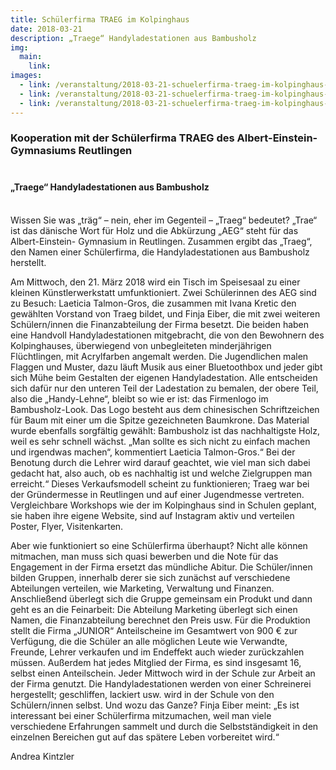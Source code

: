 ```yaml
---
title: Schülerfirma TRAEG im Kolpinghaus
date: 2018-03-21
description: „Traege“ Handyladestationen aus Bambusholz
img:
  main:
    link:
images:
  - link: /veranstaltung/2018-03-21-schuelerfirma-traeg-im-kolpinghaus-1.jpg
  - link: /veranstaltung/2018-03-21-schuelerfirma-traeg-im-kolpinghaus-2.jpg
  - link: /veranstaltung/2018-03-21-schuelerfirma-traeg-im-kolpinghaus-3.jpg
---
```

### Kooperation mit der Schülerfirma TRAEG des Albert-Einstein-Gymnasiums Reutlingen<br><br>

#### „Traege“ Handyladestationen aus Bambusholz<br><br>


Wissen Sie was „träg“ – nein, eher im Gegenteil – „Traeg“ bedeutet?
„Trae“ ist das dänische Wort für  Holz und die Abkürzung „AEG“ steht für das Albert-Einstein- Gymnasium in Reutlingen. Zusammen ergibt das „Traeg“, den Namen einer Schülerfirma, die Handyladestationen aus Bambusholz herstellt.

Am Mittwoch, den 21. März 2018 wird ein Tisch im Speisesaal zu einer kleinen Künstlerwerkstatt umfunktioniert. Zwei Schülerinnen des AEG sind zu Besuch: Laeticia Talmon-Gros, die zusammen mit Ivana Kretic den gewählten Vorstand von Traeg bildet, und Finja Eiber, die mit zwei weiteren Schülern/innen die Finanzabteilung der Firma besetzt. Die beiden haben eine Handvoll Handyladestationen mitgebracht, die von den Bewohnern des Kolpinghauses, überwiegend von unbegleiteten minderjährigen Flüchtlingen, mit Acrylfarben angemalt werden. Die Jugendlichen malen Flaggen und Muster, dazu läuft Musik aus einer Bluetoothbox und jeder gibt sich Mühe beim Gestalten der eigenen Handyladestation. Alle entscheiden sich dafür nur den unteren Teil der Ladestation zu bemalen, der obere Teil, also die „Handy-Lehne“, bleibt so wie er ist: das Firmenlogo im Bambusholz-Look. Das Logo besteht aus dem chinesischen Schriftzeichen für Baum mit einer um die Spitze gezeichneten Baumkrone. Das Material wurde ebenfalls sorgfältig gewählt: Bambusholz ist das nachhaltigste Holz, weil es sehr schnell wächst. „Man sollte es sich nicht zu einfach machen und irgendwas machen“, kommentiert Laeticia Talmon-Gros.“ Bei der Benotung durch die Lehrer wird darauf geachtet, wie viel man sich dabei gedacht hat, also auch, ob es nachhaltig ist und welche Zielgruppen man erreicht.“ Dieses Verkaufsmodell scheint zu funktionieren; Traeg war bei der Gründermesse in Reutlingen und auf einer Jugendmesse vertreten. Vergleichbare Workshops wie der im Kolpinghaus sind in Schulen geplant, sie haben ihre eigene Website, sind auf Instagram aktiv und verteilen Poster, Flyer, Visitenkarten.

Aber wie funktioniert so eine Schülerfirma überhaupt?
Nicht alle können mitmachen, man muss sich quasi bewerben und die Note für das Engagement in der Firma ersetzt das mündliche Abitur. Die Schüler/innen bilden Gruppen, innerhalb derer sie sich zunächst auf verschiedene Abteilungen verteilen, wie Marketing, Verwaltung und Finanzen. Anschließend überlegt sich die Gruppe gemeinsam ein Produkt und dann geht es an die Feinarbeit: Die Abteilung Marketing überlegt sich einen Namen, die Finanzabteilung berechnet den Preis usw. Für die Produktion stellt die Firma „JUNIOR“ Anteilscheine im Gesamtwert von 900 € zur Verfügung, die die Schüler an alle möglichen Leute wie Verwandte, Freunde, Lehrer verkaufen und im Endeffekt auch wieder zurückzahlen müssen. Außerdem hat jedes Mitglied der Firma, es sind insgesamt 16, selbst einen Anteilschein. Jeder Mittwoch wird in der Schule zur Arbeit an der Firma genutzt. Die Handyladestationen werden von einer Schreinerei hergestellt; geschliffen, lackiert usw. wird in der Schule von den Schülern/innen selbst.
Und wozu das Ganze?
Finja Eiber meint: „Es ist interessant bei einer Schülerfirma mitzumachen, weil man viele verschiedene Erfahrungen sammelt und durch die Selbstständigkeit in den einzelnen Bereichen gut auf das spätere Leben vorbereitet wird.“

Andrea Kintzler
